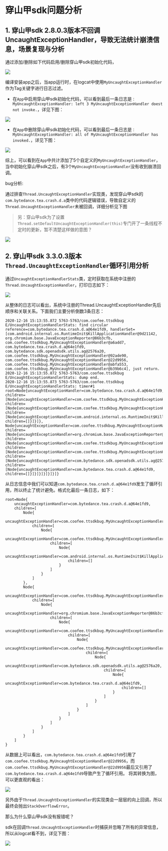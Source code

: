 
# 穿山甲sdk问题分析

## 1. 穿山甲sdk 2.8.0.3版本不回调UncaughtExceptionHandler，导致无法统计崩溃信息，场景复现与分析

通过添加/删除如下代码启用/删除穿山甲sdk初始化代码，

![](doc/ttsdk_bug_reproduce.png)

编译安装app之后，当app运行时，在logcat中使用`MyUncaughtExceptionHandler`作为Tag关键字进行日志过滤。

* 在`App`中启用穿山甲sdk初始化代码，可以看到最后一条日志是`：MyUncaughtExceptionHandler: left 3 MyUncaughtExceptionHandler doest not invoke.`，详见下图：

![](doc/ttsdk_cause_thread_uncaught_exception_handler_not_invoke.png)


* 在`App`中删除穿山甲sdk初始化代码，可以看到最后一条日志是`：MyUncaughtExceptionHandler: all of MyUncaughtExceptionHandler has invoked.`，详见下图：

![](doc/thread_uncaught_exception_handler_chain.png)

综上，可以看到在`App`中共计添加了5个自定义的`MyUncaughtExceptionHandler`，当中初始化穿山甲sdk之后，有3个`MyUncaughtExceptionHandler`没有收到崩溃回调。


bug分析:

通过排查`Thread.UncaughtExceptionHandler`实现类，发现穿山甲sdk的`com.bytedance.tea.crash.d.a`类中的代码逻辑错误，导致自定义的`Thread.UncaughtExceptionHandler`未被回调，详细分析见下图

> 另：穿山甲sdk为了设置`Thread.setDefaultUncaughtExceptionHandler(this)`专门开了一条线程不定时的更新，暂不清楚这样做的意图？

![](doc/ttsdk_bug_class.png)

## 2. 穿山甲sdk 3.3.0.3版本`Thread.UncaughtExceptionHandler`循环引用分析

通过`UncaughtExceptionHandlerStats`类，定时获取在系统中注册的`Thread.UncaughtExceptionHandler`，打印日志如下：

![](doc/ttsdk_bug_circular_references.png)

从整体的日志可以看出，系统中注册的Thread.UncaughtExceptionHandler先后顺序和关联关系。下面我们主要分析倒数3条日志：

```
2020-12-16 15:13:55.872 5763-5763/com.coofee.ttsdkbug E/UncaughtExceptionHandlerStats: find circular reference=com.bytedance.tea.crash.d.a@64e1fd9, handlerSet=[com.android.internal.os.RuntimeInit$KillApplicationHandler@9d21142, org.chromium.base.JavaExceptionReporter@86b3cfb, com.coofee.ttsdkbug.MyUncaughtExceptionHandler@a6add7, com.bytedance.tea.crash.d.a@64e1fd9, com.bytedance.sdk.openadsdk.utils.ag@2576a20, com.coofee.ttsdkbug.MyUncaughtExceptionHandler@92ade90, com.coofee.ttsdkbug.MyUncaughtExceptionHandler@22d9956, com.coofee.ttsdkbug.MyUncaughtExceptionHandler@abfa553, com.coofee.ttsdkbug.MyUncaughtExceptionHandler@b39b6c4], just return.
2020-12-16 15:13:55.872 5763-5763/com.coofee.ttsdkbug E/UncaughtExceptionHandlerStats: dump end.
2020-12-16 15:13:55.873 5763-5763/com.coofee.ttsdkbug E/UncaughtExceptionHandlerStats: timer#1 root=Node{uncaughtExceptionHandler=com.bytedance.tea.crash.d.a@64e1fd9, children=[Node{uncaughtExceptionHandler=com.coofee.ttsdkbug.MyUncaughtExceptionHandler@abfa553, children=[Node{uncaughtExceptionHandler=com.coofee.ttsdkbug.MyUncaughtExceptionHandler@92ade90, children=[Node{uncaughtExceptionHandler=com.android.internal.os.RuntimeInit$KillApplicationHandler@9d21142, children=[]}]}]}, Node{uncaughtExceptionHandler=com.coofee.ttsdkbug.MyUncaughtExceptionHandler@22d9956, children=[Node{uncaughtExceptionHandler=org.chromium.base.JavaExceptionReporter@86b3cfb, children=[Node{uncaughtExceptionHandler=com.coofee.ttsdkbug.MyUncaughtExceptionHandler@a6add7, children=[Node{uncaughtExceptionHandler=com.coofee.ttsdkbug.MyUncaughtExceptionHandler@b39b6c4, children=[Node{uncaughtExceptionHandler=com.bytedance.sdk.openadsdk.utils.ag@2576a20, children=[Node{uncaughtExceptionHandler=com.bytedance.tea.crash.d.a@64e1fd9, children=[]}]}]}]}]}]}]}
```

从日志信息中我们可以知道`com.bytedance.tea.crash.d.a@64e1fd9`发生了循环引用，所以终止了统计避免。格式化最后一条日志，如下：

```
root=Node{
	uncaughtExceptionHandler=com.bytedance.tea.crash.d.a@64e1fd9,
	children=[
		Node{
			uncaughtExceptionHandler=com.coofee.ttsdkbug.MyUncaughtExceptionHandler@abfa553,
			children=[
				Node{
					uncaughtExceptionHandler=com.coofee.ttsdkbug.MyUncaughtExceptionHandler@92ade90,
					children=[
						Node{
							uncaughtExceptionHandler=com.android.internal.os.RuntimeInit$KillApplicationHandler@9d21142,
							children=[]
						}
					]
				}
			]
		},
		Node{
			uncaughtExceptionHandler=com.coofee.ttsdkbug.MyUncaughtExceptionHandler@22d9956,
			children=[
				Node{
					uncaughtExceptionHandler=org.chromium.base.JavaExceptionReporter@86b3cfb,
					children=[
						Node{
							uncaughtExceptionHandler=com.coofee.ttsdkbug.MyUncaughtExceptionHandler@a6add7,
							children=[
								Node{
									uncaughtExceptionHandler=com.coofee.ttsdkbug.MyUncaughtExceptionHandler@b39b6c4,
									children=[
										Node{
											uncaughtExceptionHandler=com.bytedance.sdk.openadsdk.utils.ag@2576a20,
											children=[
												Node{
													uncaughtExceptionHandler=com.bytedance.tea.crash.d.a@64e1fd9,
													children=[]
												}
											]
										}
									]
								}
							]
						}
					]
				}
			]
		}
	]
}
```

从数据上可以看出，`com.bytedance.tea.crash.d.a@64e1fd9`引用了`com.coofee.ttsdkbug.MyUncaughtExceptionHandler@22d9956`，而`com.coofee.ttsdkbug.MyUncaughtExceptionHandler@22d9956`最后又引用了`com.bytedance.tea.crash.d.a@64e1fd9`导致产生了循环引用。
将其转换为图，可以更直观的看出：

![](doc/ttsdk_bug_circular_references_flow.png)

另外由于`Thread.UncaughtExceptionHandler`的实现类会一层层的向上回调，所以最终会抛出`StackOverflowError`。

那么为什么穿山甲sdk没有报错呢？

sdk在回调`Thread.UncaughtExceptionHandler`时捕获并忽略了所有的异常信息，所以从logcat看不到，详见下图：

![](doc/ttsdk_bug_class_3.3.03.png)

